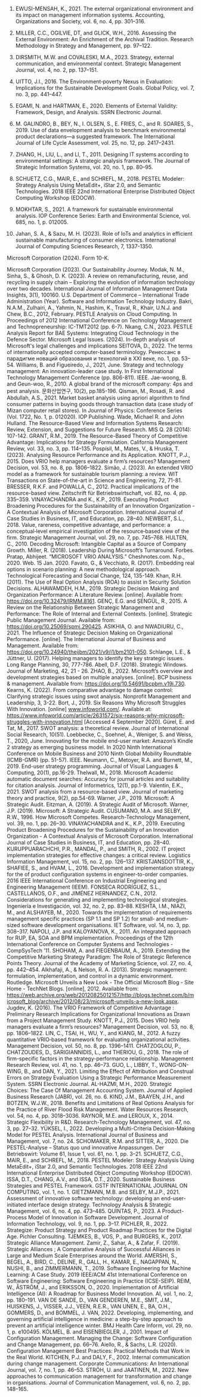 1. EWUSI-MENSAH, K., 2021. The external organizational environment and its impact on management information systems. Accounting, Organizations and Society, vol. 6, no. 4, pp. 301–316.

2. MILLER, C.C., OGILVIE, DT, and GLICK, W.H., 2016. Assessing the External Environment: An Enrichment of the Archival Tradition. Research Methodology in Strategy and Management, pp. 97–122.

3. DIRSMITH, M.W. and COVALESKI, M.A., 2023. Strategy, external communication, and environmental context. Strategic Management Journal, vol. 4, no. 2, pp. 137–151.

4. UITTO, J.I., 2016. The Environment‐poverty Nexus in Evaluation: Implications for the Sustainable Development Goals. Global Policy, vol. 7, no. 3, pp. 441–447.

5. EGAMI, N. and HARTMAN, E., 2020. Elements of External Validity: Framework, Design, and Analysis. SSRN Electronic Journal.

6. M. GALINDRO, B., BEY, N., I. OLSEN, S., E. FRIES, C., and R. SOARES, S., 2019. Use of data envelopment analysis to benchmark environmental product declarations—a suggested framework. The International Journal of Life Cycle Assessment, vol. 25, no. 12, pp. 2417–2431.

7. ZHANG, H., LIU, L., and LI, T., 2011. Designing IT systems according to environmental settings: A strategic analysis framework. The Journal of Strategic Information Systems, vol. 20, no. 1, pp. 80–95.

8. SCHUETZ, C.G., MAIR, E., and SCHREFL, M., 2018. PESTEL Modeler: Strategy Analysis Using MetaEdit+, iStar 2.0, and Semantic Technologies. 2018 IEEE 22nd International Enterprise Distributed Object Computing Workshop (EDOCW).

9. MOKHTAR, S., 2021. A framework for sustainable environmental analysis. IOP Conference Series: Earth and Environmental Science, vol. 685, no. 1, p. 012005.

10. Jahan, S. A., & Sazu, M. H. (2023). Role of IoTs and analytics in efficient sustainable manufacturing of consumer electronics. International Journal of Computing Sciences Research, 7, 1337-1350.

Microsoft Corporation (2024). Form 10-K.

Microsoft Corporation (2023). Our Sustainability Journey.
Modak, N. M., Sinha, S., & Ghosh, D. K. (2023). A review on remanufacturing, reuse, and recycling in supply chain – Exploring the evolution of information technology over two decades. International Journal of Information Management Data Insights, 3(1), 100160.
U.S. Department of Commerce – International Trade Administration (Year). Software and Information Technology Industry.
Bakri, N.A.M., Zulhairi, A., Yahmin, N., Hashim, K., Traval, R., Khair, U.N.J. and Chew, B.C., 2012, February. PESTLE Analysis on Cloud Computing. In Proceedings of 2012 International Conference on Technology Management and Technopreneurship: IC-TMT2012 (pp. 6-7).
Nkang, C.N., 2023. PESTLE Analysis Report for BAE Systems: Integrating Cloud Technology in the Defence Sector.
Microsoft Legal Issues. (2024). In-depth analysis of Microsoft's legal challenges and implications
SEITOVA, D., 2022. The terms of internationally accepted computer-based terminology. Ренессанс в парадигме новаций образования и технологий в XXI веке, no. 1, pp. 53–54.
Williams, B. and Figueiredo, J., 2021, June. Strategy and technology management: An innovation-leader case study. In First International Technology Management Conference (pp. 806-811). IEEE.
Jae-woong, B. and Geun-woo, R., 2010. A global brand of the microsoft company: 4ps and pest analysis. 문화산업연구, 10(2), pp.185-196.
Qisman, M., Rosadi, R. and Abdullah, A.S., 2021. Market basket analysis using apriori algorithm to find consumer patterns in buying goods through transaction data (case study of Mizan computer retail stores). In Journal of Physics: Conference Series (Vol. 1722, No. 1, p. 012020). IOP Publishing.
Wade, Michael R. and John Hulland. The Resource-Based View and Information Systems Research: Review, Extension, and Suggestions for Future Research. MIS Q. 28 (2014): 107-142.
GRANT, R.M., 2019. The Resource-Based Theory of Competitive Advantage: Implications for Strategy Formulation. California Management Review, vol. 33, no. 3, pp. 114–135.
Pospísil, M., Mates, V., & Hruska, T. (2023). Analysing Resource Performance and its Application.
KNOTT, P.J., 2015. Does VRIO help managers evaluate a firm’s resources? Management Decision, vol. 53, no. 8, pp. 1806–1822.
Simão, J. (2023). An extended VRIO model as a framework for sustainable tourism planning: a review. WIT Transactions on State-of-the-art in Science and Engineering, 72, 71-81.
BRESSER, R.K.F. and POWALLA, C., 2012. Practical implications of the resource-based view. Zeitschrift für Betriebswirtschaft, vol. 82, no. 4, pp. 335–359.
VINAYACHANDRA and K., K.P., 2019. Executing Product Broadening Procedures for the Sustainability of an Innovation Organization - A Contextual Analysis of Microsoft Corporation. International Journal of Case Studies in Business, IT, and Education, pp. 28–40.
NEWBERT, S.L., 2018. Value, rareness, competitive advantage, and performance: a conceptual‐level empirical investigation of the resource‐based view of the firm. Strategic Management Journal, vol. 29, no. 7, pp. 745–768.
HULTEN, C., 2010. Decoding Microsoft: Intangible Capital as a Source of Company Growth.
Miller, R. (2018). Leadership During Microsoft’s Turnaround. Forbes.
Pratap, Abhijeet. “MICROSOFT VRIO ANALYSIS.” Cheshnotes.com. N.p., 2020. Web. 15 Jan. 2020.
Favato, G., & Vecchiato, R. (2017). Embedding real options in scenario planning: A new methodological approach. Technological Forecasting and Social Change, 124, 135-149.
Khan, R.H. (2011). The Use of Real Option Analysis (ROA) to assist in Security Solution Decisions.
ALHAWAMDEH, H.M., 2019. Strategic Decision Making and Organization Performance: A Literature Review. [online]. Available from: https://doi.org/10.32479/IRMM.8161.
GENÇ, E.G. and ŞENGÜL, R., 2015. A Review on the Relationship Between Strategic Management and Performance: The Role of Internal and External Contexts. [online]. Strategic Public Management Journal. Available from: https://doi.org/10.25069/spmj.290425.
ASIKHIA, O. and NWADIURU, C., 2021. The Influence of Strategic Decision Making on Organizational Performance. [online]. The International Journal of Business and Management. Available from: https://doi.org/10.24940/theijbm/2021/v9/i1/bm2101-050.
Schlange, L.E., & Jüttner, U. (2017). Helping managers to identify the key strategic issues. Long Range Planning, 30, 777-786.
Abell, D.F. (2018). Strategic Windows. Journal of Marketing, 42, 21 - 26.
ZHAO, B., 2022. Microsoft’s overview and development strategies based on multiple analyses. [online]. BCP business & management. Available from: https://doi.org/10.54691/bcpbm.v19i.730.
Kearns, K. (2022). From comparative advantage to damage control: Clarifying strategic issues using swot analysis. Nonprofit Management and Leadership, 3, 3-22.
Bort, J., 2019. Six Reasons Why Microsoft Struggles With Innovation. [online] www.infoworld.com/. Available at: https://www.infoworld.com/article/2631572/six-reasons-why-microsoft-struggles-with-innovation.html [Accessed 4 September 2020]. 
Gürel, E. and Tat, M., 2017. SWOT analysis: a theoretical review. Journal of International Social Research, 10(51). 
Loebbecke, C., Soehnel, A., Weniger, S. and Weiss, T., 2020, June. Innovating for the mobile end-user market: Amazon’s Kindle 2 strategy as emerging business model. In 2020 Ninth International Conference on Mobile Business and 2010 Ninth Global Mobility Roundtable (ICMB-GMR) (pp. 51-57). IEEE. 
Neumann, C., Metoyer, R.A. and Burnett, M., 2019. End-user strategy programming. Journal of Visual Languages & Computing, 20(1), pp.16-29.
Thelwall, M., 2018. Microsoft Academic automatic document searches: Accuracy for journal articles and suitability for citation analysis. Journal of Informetrics, 12(1), pp.1-9.
Valentin, E.K., 2021. SWOT analysis from a resource-based view. Journal of marketing theory and practice, 9(2), pp.54-69.
Warner, J.P., 2019. Microsoft: A Strategic Audit.
Eitzman, A. (2019). A Strategic Audit of Microsoft.
Warner, J.P. (2019). Microsoft: A Strategic Audit.
CUSUMANO, M.A. and SELBY, R.W., 1996. How Microsoft Competes. Research-Technology Management, vol. 39, no. 1, pp. 26–30.
VINAYACHANDRA and K., K.P., 2019. Executing Product Broadening Procedures for the Sustainability of an Innovation Organization - A Contextual Analysis of Microsoft Corporation. International Journal of Case Studies in Business, IT, and Education, pp. 28–40.
KURUPPUARACHCHI, P.R., MANDAL, P., and SMITH, R., 2002. IT project implementation strategies for effective changes: a critical review. Logistics Information Management, vol. 15, no. 2, pp. 126–137.
KRISTJANSDOTTIR, K., SHAFIEE, S., and HVAM, L., 2016. Development and implementation strategy for the of product configuration systems in engineer-to-order companies. 2016 IEEE International Conference on Industrial Engineering and Engineering Management (IEEM).
FONSECA RODRÍGUEZ, S.L., CASTELLANOS, O.F., and JIMÉNEZ HERNANDEZ, C.N., 2012. Considerations for generating and implementing technological strategies. Ingeniería e Investigación, vol. 32, no. 2, pp. 83–88.
KESHTA, I.M., NIAZI, M., and ALSHAYEB, M., 2020. Towards the implementation of requirements management specific practices (SP 1.1 and SP 1.2) for small‐ and medium‐sized software development organisations. IET Software, vol. 14, no. 3, pp. 308–317.
NAPOLI, J.P. and KALOYANOVA, K., 2011. An integrated approach for RUP, EA, SOA and BPM implementation. Proceedings of the 12th International Conference on Computer Systems and Technologies - CompSysTech ’11.
SHOHAM, A. and FIEGENBAUM, A., 2019. Extending the Competitive Marketing Strategy Paradigm: The Role of Strategic Reference Points Theory. Journal of the Academy of Marketing Science, vol. 27, no. 4, pp. 442–454.
Alkhafaji, A., & Nelson, R. A. (2013). Strategic management: formulation, implementation, and control in a dynamic environment. Routledge.
Microsoft Unveils a New Look - The Official Microsoft Blog  - Site Home - TechNet Blogs. [online], 2012. Available from: https://web.archive.org/web/20120825012157/http://blogs.technet.com/b/microsoft_blog/archive/2012/08/23/microsoft-unveils-a-new-look.aspx.
Jugdev, K. (2016). The VRIO Framework of Competitive Advantage : Preliminary Research Implications for Organizational Innovations as Drawn from a Project Management Study.
KNOTT, P.J., 2015. Does VRIO help managers evaluate a firm’s resources? Management Decision, vol. 53, no. 8, pp. 1806–1822.
LIN, C., TSAI, H., WU, Y., and KIANG, M., 2012. A fuzzy quantitative VRIO‐based framework for evaluating organizational activities. Management Decision, vol. 50, no. 8, pp. 1396–1411.
CHATZOGLOU, P., CHATZOUDES, D., SARIGIANNIDIS, L., and THERIOU, G., 2018. The role of firm-specific factors in the strategy-performance relationship. Management Research Review, vol. 41, no. 1, pp. 46–73.
GUO, L., LIBBY, T., WONG-ON-WING, B., and DAN, Y., 2021. Limiting the Effect of Attribution and Construal Errors on Strategy Evaluation Using a Strategic Performance Measurement System. SSRN Electronic Journal.
AL-HAZMI, M.H., 2020. Strategic Choices: The Case Of Management Accounting System. Journal of Applied Business Research (JABR), vol. 26, no. 6.
KIND, J.M., BAAYEN, J.H., and BOTZEN, W.J.W., 2018. Benefits and Limitations of Real Options Analysis for the Practice of River Flood Risk Management. Water Resources Research, vol. 54, no. 4, pp. 3018–3036.
RAYNOR, M.E. and LEROUX, X., 2014. Strategic Flexibility in R&D. Research-Technology Management, vol. 47, no. 3, pp. 27–32.
YÜKSEL, I., 2022. Developing a Multi-Criteria Decision-Making Model for PESTEL Analysis. International Journal of Business and Management, vol. 7, no. 24.
SCHOMAKER, R.M. and SITTER, A., 2020. Die PESTEL-Analyse – Status quo und innovative Anpassungen. Der Betriebswirt: Volume 61, Issue 1, vol. 61, no. 1, pp. 3–21.
SCHUETZ, C.G., MAIR, E., and SCHREFL, M., 2018. PESTEL Modeler: Strategy Analysis Using MetaEdit+, iStar 2.0, and Semantic Technologies. 2018 IEEE 22nd International Enterprise Distributed Object Computing Workshop (EDOCW).
ISSA, D.T., CHANG, A.V., and ISSA, D.T., 2020. Sustainable Business Strategies and PESTEL Framework. GSTF INTERNATIONAL JOURNAL ON COMPUTING, vol. 1, no. 1.
GIETZMANN, M.B. and SELBY, M.J.P., 2021. Assessment of innovative software technology: developing an end-user-initiated interface design strategy. Technology Analysis & Strategic Management, vol. 6, no. 4, pp. 473–485.
QUINTAS, P., 2023. A Product-Process Model of Innovation in Software Development. Journal of Information Technology, vol. 9, no. 1, pp. 3–17.
PICHLER, R., 2022. Strategize: Product Strategy and Product Roadmap Practices for the Digital Age. Pichler Consulting.
TJEMKES, B., VOS, P., and BURGERS, K., 2017. Strategic Alliance Management.
Zamir, Z., Sahar, A., & Zafar, F. (2019). Strategic Alliances ; A Comparative Analysis of Successful Alliances in Large and Medium Scale Enterprises around the World.
AMERSHI, S., BEGEL, A., BIRD, C., DELINE, R., GALL, H., KAMAR, E., NAGAPPAN, N., NUSHI, B., and ZIMMERMANN, T., 2019. Software Engineering for Machine Learning: A Case Study. 2019 IEEE/ACM 41st International Conference on Software Engineering: Software Engineering in Practice (ICSE-SEIP).
REIM, W., ÅSTRÖM, J., and ERIKSSON, O., 2020. Implementation of Artificial Intelligence (AI): A Roadmap for Business Model Innovation. AI, vol. 1, no. 2, pp. 180–191.
VAN DE SANDE, D., VAN GENDEREN, M.E., SMIT, J.M., HUISKENS, J., VISSER, J.J., VEEN, R.E.R., VAN UNEN, E., BA, O.H., GOMMERS, D., and BOMMEL, J. VAN, 2022. Developing, implementing, and governing artificial intelligence in medicine: a step-by-step approach to prevent an artificial intelligence winter. BMJ Health Care Inform, vol. 29, no. 1, p. e100495.
KÖLMEL, B. and EISENBIEGLER, J., 2001. Impact of Configuration Management. Managing the Change: Software Configuration and Change Management, pp. 66–76.
Aiello, R., & Sachs, L.R. (2020). Configuration Management Best Practices: Practical Methods that Work in the Real World.
KITCHEN, P.J. and DALY, F., 2002. Internal communication during change management. Corporate Communications: An International Journal, vol. 7, no. 1, pp. 46–53.
STRÖH, U. and JAATINEN, M., 2022. New approaches to communication management for transformation and change in organisations. Journal of Communication Management, vol. 6, no. 2, pp. 148–165.
